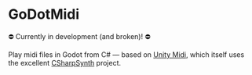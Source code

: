 # GoDotMidi

⛔️ Currently in development (and broken)! ⛔️

Play midi files in Godot from C# — based on [Unity Midi], which itself uses the excellent [CSharpSynth] project.


[Unity Midi]: https://github.com/n-yoda/unity-midi/
[CSharpSynth]: https://web.archive.org/web/20210701011824/https://archive.codeplex.com/?p=csharpsynthproject
